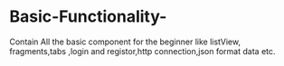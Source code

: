 # Basic-Functionality-
Contain All the basic component for the beginner like listView, fragments,tabs ,login and registor,http connection,json format data etc.
